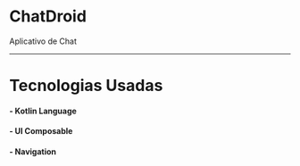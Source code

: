 # ChatDroid
Aplicativo de Chat

----------------------------------------------------------------------------------------------------

# Tecnologias Usadas

#### - Kotlin Language
#### - UI Composable
#### - Navigation